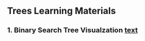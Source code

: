 ## Trees Learning Materials

### 1. Binary Search Tree Visualzation [text](https://visualgo.net/en/bst)
